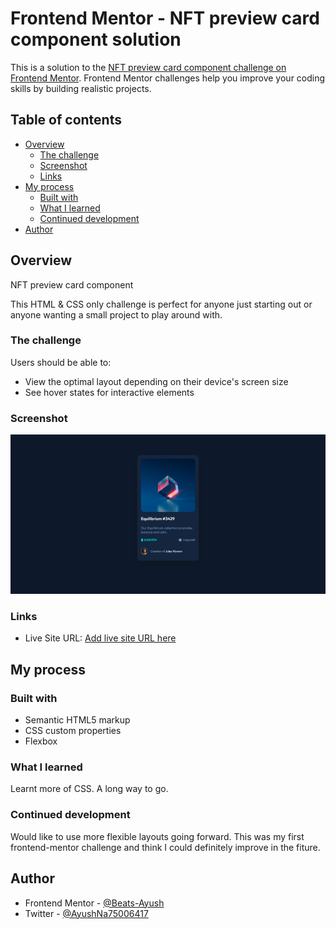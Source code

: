 # Frontend Mentor - NFT preview card component solution

This is a solution to the [NFT preview card component challenge on Frontend Mentor](https://www.frontendmentor.io/challenges/nft-preview-card-component-SbdUL_w0U). Frontend Mentor challenges help you improve your coding skills by building realistic projects.

## Table of contents

- [Overview](#overview)
  - [The challenge](#the-challenge)
  - [Screenshot](#screenshot)
  - [Links](#links)
- [My process](#my-process)
  - [Built with](#built-with)
  - [What I learned](#what-i-learned)
  - [Continued development](#continued-development)
- [Author](#author)

## Overview

NFT preview card component

This HTML & CSS only challenge is perfect for anyone just starting out or anyone wanting a small project to play around with.

### The challenge

Users should be able to:

- View the optimal layout depending on their device's screen size
- See hover states for interactive elements

### Screenshot

![NFT Card ScreenShot](./screenshot.jpg)

### Links

- Live Site URL: [Add live site URL here](https://your-live-site-url.com)

## My process

### Built with

- Semantic HTML5 markup
- CSS custom properties
- Flexbox

### What I learned

Learnt more of CSS. A long way to go.

### Continued development

Would like to use more flexible layouts going forward. This was my first frontend-mentor challenge and think I could definitely improve in the fiture.

## Author

- Frontend Mentor - [@Beats-Ayush](https://www.frontendmentor.io/profile/Beats-Ayush)
- Twitter - [@AyushNa75006417](https://twitter.com/AyushNa75006417)

